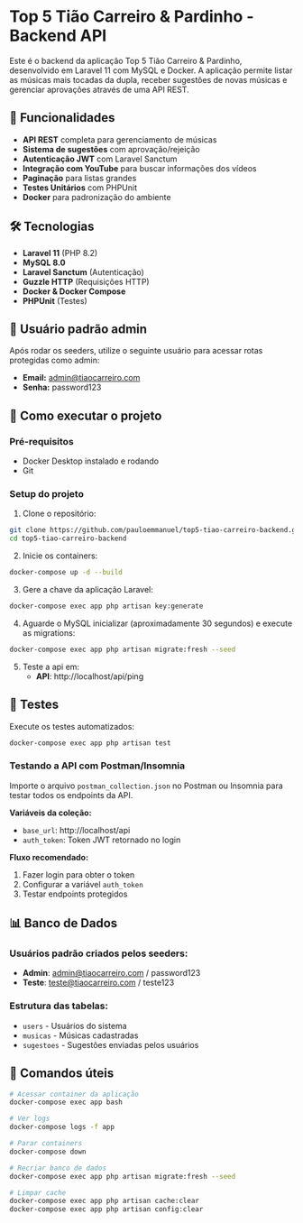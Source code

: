 # Top 5 Tião Carreiro & Pardinho - Backend API

Este é o backend da aplicação Top 5 Tião Carreiro & Pardinho, desenvolvido em Laravel 11 com MySQL e Docker. A aplicação permite listar as músicas mais tocadas da dupla, receber sugestões de novas músicas e gerenciar aprovações através de uma API REST.

## 🎯 Funcionalidades

- **API REST** completa para gerenciamento de músicas
- **Sistema de sugestões** com aprovação/rejeição
- **Autenticação JWT** com Laravel Sanctum
- **Integração com YouTube** para buscar informações dos vídeos
- **Paginação** para listas grandes
- **Testes Unitários** com PHPUnit
- **Docker** para padronização do ambiente

## 🛠️ Tecnologias

- **Laravel 11** (PHP 8.2)
- **MySQL 8.0**
- **Laravel Sanctum** (Autenticação)
- **Guzzle HTTP** (Requisições HTTP)
- **Docker & Docker Compose**
- **PHPUnit** (Testes)

## 👤 Usuário padrão admin

Após rodar os seeders, utilize o seguinte usuário para acessar rotas protegidas como admin:

- **Email:** admin@tiaocarreiro.com
- **Senha:** password123

## 🚀 Como executar o projeto

### Pré-requisitos

- Docker Desktop instalado e rodando
- Git

### Setup do projeto

1. Clone o repositório:
```bash
git clone https://github.com/pauloemmanuel/top5-tiao-carreiro-backend.git
cd top5-tiao-carreiro-backend
```

2. Inicie os containers:
```bash
docker-compose up -d --build
```

3. Gere a chave da aplicação Laravel:
```bash
docker-compose exec app php artisan key:generate
```

4. Aguarde o MySQL inicializar (aproximadamente 30 segundos) e execute as migrations:
```bash
docker-compose exec app php artisan migrate:fresh --seed
```


5. Teste a api em:
   - **API**: http://localhost/api/ping


## 🧪 Testes

Execute os testes automatizados:

```bash
docker-compose exec app php artisan test
```

### Testando a API com Postman/Insomnia

Importe o arquivo `postman_collection.json` no Postman ou Insomnia para testar todos os endpoints da API.

**Variáveis da coleção:**
- `base_url`: http://localhost/api
- `auth_token`: Token JWT retornado no login

**Fluxo recomendado:**
1. Fazer login para obter o token
2. Configurar a variável `auth_token` 
3. Testar endpoints protegidos

## 📊 Banco de Dados

### Usuários padrão criados pelos seeders:

- **Admin**: admin@tiaocarreiro.com / password123
- **Teste**: teste@tiaocarreiro.com / teste123

### Estrutura das tabelas:

- `users` - Usuários do sistema
- `musicas` - Músicas cadastradas
- `sugestoes` - Sugestões enviadas pelos usuários

## 🔧 Comandos úteis

```bash
# Acessar container da aplicação
docker-compose exec app bash

# Ver logs
docker-compose logs -f app

# Parar containers
docker-compose down

# Recriar banco de dados
docker-compose exec app php artisan migrate:fresh --seed

# Limpar cache
docker-compose exec app php artisan cache:clear
docker-compose exec app php artisan config:clear
```

